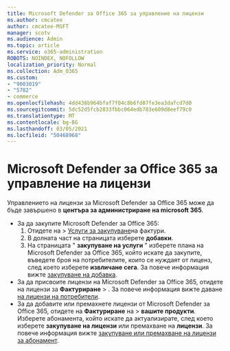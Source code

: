```yaml
---
title: Microsoft Defender за Office 365 за управление на лицензи
ms.author: cmcatee
author: cmcatee-MSFT
manager: scotv
ms.audience: Admin
ms.topic: article
ms.service: o365-administration
ROBOTS: NOINDEX, NOFOLLOW
localization_priority: Normal
ms.collection: Adm_O365
ms.custom:
- "9003019"
- "5782"
- commerce
ms.openlocfilehash: 4dd438b964bfaf7f04c8b6fd87fe3ea3dafcd7d0
ms.sourcegitcommit: 5dc52d5fcb2833fbbc064edb783e609d8eef79c0
ms.translationtype: MT
ms.contentlocale: bg-BG
ms.lasthandoff: 03/05/2021
ms.locfileid: "50468968"
---
```

# <a name="microsoft-defender-for-office-365-license-management"></a>Microsoft Defender за Office 365 за управление на лицензи

Управлението на лицензи за Microsoft Defender за Office 365 може да бъде завършено в  **центъра за администриране на microsoft 365**.

- За да закупите Microsoft Defender за Office 365:
    1. Отидете на   >  [Услуги за закупуване](https://go.microsoft.com/fwlink/p/?linkid=868433)на фактури.
    2. В долната част на страницата изберете **добавки**.
    3. На страницата " **закупуване на услуги** " изберете плана на Microsoft Defender за Office 365, който искате да закупите, въведете броя на потребителите, които се нуждаят от лиценз, след което изберете **извличане сега**. За повече информация вижте [закупуване на добавка](https://docs.microsoft.com/microsoft-365/commerce/buy-or-edit-an-add-on).
- За да присвоите лицензи на Microsoft Defender за Office 365, отидете на лицензи за **Фактуриране**  >  . За повече информация вижте даване [на лицензи на потребители](https://docs.microsoft.com/microsoft-365/admin/manage/assign-licenses-to-users).
- За да добавите или премахнете лицензи от Microsoft Defender за Office 365, отидете на **Фактуриране** на  >  **вашите продукти**. Изберете абонамента, който искате да актуализирате, след което изберете **закупуване на лицензи** или премахване на **лицензи**. За повече информация вижте [закупуване или премахване на лицензи за абонамент](https://docs.microsoft.com/microsoft-365/commerce/licenses/buy-licenses).